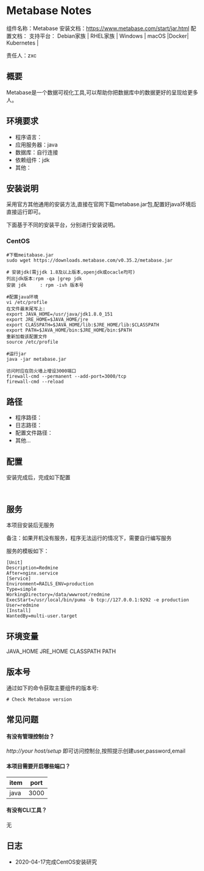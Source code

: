 # Metabase Notes

组件名称：Metabase
安装文档：https://www.metabase.com/start/jar.html
配置文档：
支持平台： Debian家族 | RHEL家族 | Windows | macOS |Docker|  Kubernetes | 

责任人：zxc

## 概要

Metabase是一个数据可视化工具,可以帮助你把数据库中的数据更好的呈现给更多人。

## 环境要求

* 程序语言：
* 应用服务器：java
* 数据库：自行连接
* 依赖组件：jdk
* 其他：

## 安装说明

采用官方其他通用的安装方法,直接在官网下载metabase.jar包,配置好java环境后直接运行即可。

下面基于不同的安装平台，分别进行安装说明。

### CentOS

```shell
#下载meitabase.jar
sudo wget https://downloads.metabase.com/v0.35.2/metabase.jar

# 安装jdk(需jjdk 1.8及以上版本,openjdk或ocacle均可)
列出jdk版本:rpm -qa |grep jdk         
安装 jdk     : rpm -ivh 版本号

#配置java环境
vi /etc/profile 
在文件最末尾写上:
export JAVA_HOME=/usr/java/jdk1.8.0_151
export JRE_HOME=$JAVA_HOME/jre
export CLASSPATH=$JAVA_HOME/lib:$JRE_HOME/lib:$CLASSPATH
export PATH=$JAVA_HOME/bin:$JRE_HOME/bin:$PATH
重新加载该配置文件
source /etc/profile

#运行jar
java -jar metabase.jar

访问时应在防火墙上增设3000端口
firewall-cmd --permanent --add-port=3000/tcp
firewall-cmd --reload
```

## 路径

* 程序路径：
* 日志路径：
* 配置文件路径：
* 其他...

## 配置

安装完成后，完成如下配置

```shell


```

## 服务

本项目安装后无服务

备注：如果开机没有服务，程序无法运行的情况下，需要自行编写服务

服务的模板如下：

```
[Unit]
Description=Redmine
After=nginx.service
[Service]
Environment=RAILS_ENV=production
Type=simple
WorkingDirectory=/data/wwwroot/redmine
ExecStart=/usr/local/bin/puma -b tcp://127.0.0.1:9292 -e production 
User=redmine
[Install]
WantedBy=multi-user.target
```

## 环境变量
JAVA_HOME   JRE_HOME  CLASSPATH     PATH


## 版本号

通过如下的命令获取主要组件的版本号: 

```
# Check Metabase version

```

## 常见问题

#### 有没有管理控制台？

*http://your host/setup* 即可访问控制台,按照提示创建user,password,email

#### 本项目需要开启哪些端口？

| item      | port  |
| --------- | ----- |
|  java      | 3000 |


#### 有没有CLI工具？

无

## 日志

* 2020-04-17完成CentOS安装研究
